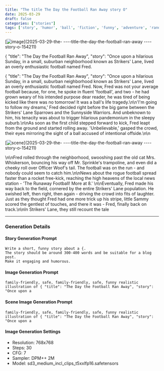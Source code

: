 ```yaml
---
title: "The title The Day the Football Ran Away story O"
date: 2025-03-29
draft: false
categories: ["stories"]
tags: ['story', 'humor', 'ball', 'fiction', 'funny', 'adventure', 'random', 'generated', 'openai', 'gpt-4']
---
```



[![image](/images/image-154155.png)](2025-03-29-the-
----title-the-day-the-football-ran-away
----story-o-154211)


{
    "title": "The Day the Football Ran Away",
    "story": "Once upon a hilarious Sunday, in a small, suburban neighborhood known as Strikers' Lane, lived an overly enthusiastic football named Fred.


<!--more-->

{
    "title": "The Day the Football Ran Away",
    "story": "Once upon a hilarious Sunday, in a small, suburban neighborhood known as Strikers' Lane, lived an overly enthusiastic football named Fred. Now, Fred was not your average football because, for one, he spoke in fluent 'football', and two - he had grown weary of his intended purpose dear reader, he was tired of being kicked like there was no tomorrow! It was a ball's life tragedy.\n\n'I'm going to follow my dreams,' Fred decided right before the big game between the Strikers' Lane Sparrows and the Sunnyside Warriors. And unbeknown to him, his tenacity was about to trigger hilarious pandemonium in the sleepy suburb.\n\nAs soon as the first child stepped forward to kick, Fred leapt from the ground and started rolling away. 'Unbelievable,' gasped the crowd, their eyes mirroring the sight of a ball accused of intentional offside.\n\n

[![scene](/images/scene-154209.png)](2025-03-29-the-
----title-the-day-the-football-ran-away
----story-o-154211)

\n\nFred rolled through the neighborhood, swooshing past the old cat Mrs. Whiskerson, bouncing his way off Mr. Sprinkle's trampoline, and even did a cheeky roll over Officer Woof's tail. The football was on the run - and nobody could seem to catch him.\n\nNews about the rogue football spread faster than a rocket free-kick, reaching the high heavens of the local news station - 'The Runaway Football! More at 8.' \n\nEventually, Fred made his way back to the field, cornered by the entire Strikers' Lane population. He swished left, then right, then again - driving the crowd into fits of laughter. Just as they thought Fred had one more trick up his stripe, little Sammy scored the gentlest of touches, and there it was - Fred, finally back on track.\n\nIn Strikers' Lane, they still recount the tale

---

### Generation Details

#### Story Generation Prompt
```text
Write a short, funny story about a {. 
The story should be around 300-400 words and be suitable for a blog post. 
Make it engaging and humorous.
```

#### Image Generation Prompt
```text
family-friendly, safe, family-friendly, safe, funny realistic illustration of { "title": "The Day the Football Ran Away", "story": "Once upon a
```

#### Scene Image Generation Prompt
```text
family-friendly, safe, family-friendly, safe, funny realistic illustration of { "title": "The Day the Football Ran Away", "story": "Once upon a
```

#### Image Generation Settings
- Resolution: 768x768
- Steps: 30
- CFG: 7
- Sampler: DPM++ 2M
- Model: sd3_medium_incl_clips_t5xxlfp16.safetensors
